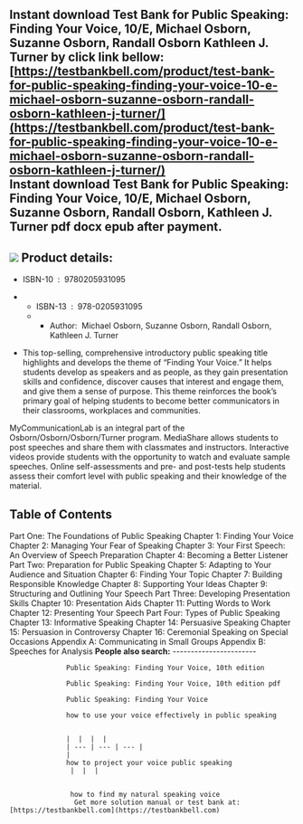 Instant download **Test Bank for Public Speaking: Finding Your Voice, 10/E, Michael Osborn, Suzanne Osborn, Randall Osborn Kathleen J. Turner** by click link bellow:  
[https://testbankbell.com/product/test-bank-for-public-speaking-finding-your-voice-10-e-michael-osborn-suzanne-osborn-randall-osborn-kathleen-j-turner/](https://testbankbell.com/product/test-bank-for-public-speaking-finding-your-voice-10-e-michael-osborn-suzanne-osborn-randall-osborn-kathleen-j-turner/)  
**Instant download Test Bank for Public Speaking: Finding Your Voice, 10/E, Michael Osborn, Suzanne Osborn, Randall Osborn, Kathleen J. Turner pdf docx epub after payment.**
-----------------------------------------------------------------------------------------------------------------------------------------------------------------------------


![](https://testbankbell.com/wp-content/uploads/2023/05/020593109X_TestBank.jpg)
**Product details:**
--------------------


* ISBN-10 ‏ : ‎ 9780205931095
* * ISBN-13 ‏ : ‎ 978-0205931095
  * * Author:  Michael Osborn, Suzanne Osborn, Randall Osborn, Kathleen J. Turner
   
* This top-selling, comprehensive introductory public speaking title highlights and develops the theme of “Finding Your Voice.” It helps students develop as speakers and as people, as they gain presentation skills and confidence, discover causes that interest and engage them, and give them a sense of purpose. This theme reinforces the book’s primary goal of helping students to become better communicators in their classrooms, workplaces and communities.

MyCommunicationLab is an integral part of the Osborn/Osborn/Osborn/Turner program. MediaShare allows students to post speeches and share them with classmates and instructors. Interactive videos provide students with the opportunity to watch and evaluate sample speeches. Online self-assessments and pre- and post-tests help students assess their comfort level with public speaking and their knowledge of the material.


**Table of Contents**
---------------------


 Part One: The Foundations of Public Speaking
  Chapter 1: Finding Your Voice
   Chapter 2: Managing Your Fear of Speaking
    Chapter 3: Your First Speech: An Overview of Speech Preparation
     Chapter 4: Becoming a Better Listener
     Part Two: Preparation for Public Speaking
      Chapter 5: Adapting to Your Audience and Situation
       Chapter 6: Finding Your Topic
        Chapter 7: Building Responsible Knowledge
         Chapter 8: Supporting Your Ideas
          Chapter 9: Structuring and Outlining Your Speech
          Part Three: Developing Presentation Skills
           Chapter 10: Presentation Aids
            Chapter 11: Putting Words to Work
             Chapter 12: Presenting Your Speech
             Part Four: Types of Public Speaking
             Chapter 13: Informative Speaking
              Chapter 14: Persuasive Speaking
               Chapter 15: Persuasion in Controversy
                Chapter 16: Ceremonial Speaking on Special Occasions
                 Appendix A: Communicating in Small Groups
                  Appendix B: Speeches for Analysis
                  **People also search:**
                  -----------------------


                  Public Speaking: Finding Your Voice, 10th edition

                  Public Speaking: Finding Your Voice, 10th edition pdf

                  Public Speaking: Finding Your Voice

                  how to use your voice effectively in public speaking


                  |  |  |  |
                  | --- | --- | --- |
                  | 
                  how to project your voice public speaking
                   |  |  |


                   how to find my natural speaking voice  
                    Get more solution manual or test bank at: [https://testbankbell.com](https://testbankbell.com)
